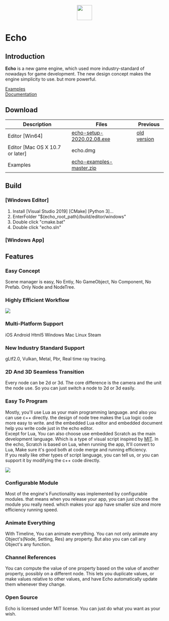 <p align="center">
    <img width="48" height="48" src="https://raw.githubusercontent.com/timi-liuliang/echo/master/editor/echo/Resource/App.ico">
</p>  

# Echo

## Introduction  

**Echo** is a new game engine, which used more industry-standard of nowadays for game development. The new design concept makes the engine simplicity to use. but more powerful.

[Examples](https://github.com/timi-liuliang/echo-examples)  
[Documentation](https://github.com/timi-liuliang/echo/wiki)  

## Download   
|Description|Files|Previous|
|---|---|---|   
|Editor [Win64]|[echo-setup-2020.02.08.exe](https://media.githubusercontent.com/media/timi-liuliang/echo-download/master/download/echo-setup-2020.02.08.exe)|[old version](https://github.com/timi-liuliang/echo-download/tree/master/download)|
|Editor [Mac OS X 10.7 or later]|echo.dmg|
|Examples|[echo-examples-master.zip](https://codeload.github.com/timi-liuliang/echo-examples/zip/master)|

## Build
### [Windows Editor]   
1. Install [Visual Studio 2019] [CMake] [Python 3]...
2. EnterFolder "${echo_root_path}/build/editor/windows"  
3. Double click "cmake.bat"
4. Double click "echo.sln"   
### [Windows App]   

## Features

### Easy Concept  
Scene manager is easy, No Entiy, No GameObject, No Component, No Prefab. Only Node and NodeTree.

###  Highly Efficient Workflow   
![](https://media.githubusercontent.com/media/timi-liuliang/echo-download/master/images/intro/echo.png)  

### Multi-Platform Support  
iOS Android Html5 Windows Mac Linux Steam  

### New Industry Standard Support
gLtf2.0, Vulkan, Metal, Pbr, Real time ray tracing.

### 2D And 3D Seamless Transition  
Every node can be 2d or 3d. The core difference is the camera and the unit the node use. So you can just switch a node to 2d or 3d easily.

### Easy To Program  
Mostly, you'll use Lua as your main programming language. and also you can use c++ directly. the design of node tree makes the Lua logic code more easy to write. and the embedded Lua editor and embedded document help you write code just in the echo editor.   
Except for Lua, You can also choose use embedded Scratch as the main development language. Which is a type of visual script inspired by [MIT](https://scratch.mit.edu/).  In the echo, Scratch is based on Lua, when running the app, It'll convert to Lua, Make sure it's good both at code merge and running efficiency.   
If you really like other types of script language, you can tell us, or you can support it by modifying the c++ code directly.

![](https://media.githubusercontent.com/media/timi-liuliang/echo-download/master/images/intro/echo1.png)   

### Configurable Module   
Most of the engine's Functionality was implemented by configurable modules. that means when you release your app, you can just choose the module you really need. which makes your app have smaller size and more efficiency running speed.

### Animate Everything   
With Timeline, You can animate everything. You can not only animate any Object's(Node, Setting, Res) any property. But also you can call any Object's any function.

### Channel References
You can compute the value of one property based on the value of another property, possibly on a different node. This lets you duplicate values, or make values relative to other values, and have Echo automatically update them whenever they change.

### Open Source  
Echo is licensed under MIT license. You can just do what you want as your wish.
